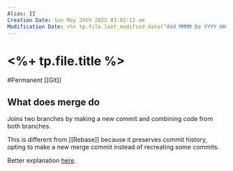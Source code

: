 ```yaml
---
Alias: []
Creation Date: Sun May 29th 2022 03:02:12 am 
Modification Date: <%+ tp.file.last_modified_date("ddd MMMM Do YYYY HH:mm:ss a") %>
---
```

# <%+ tp.file.title %>
#Permanent [[Git]]

## What does merge do
Joins two branches by making a new commit and combining code from both branches.

This is different from [[Rebase]] because it preserves commit history, opting to make a new merge commit instead of recreating some commits.

Better explanation [here](https://youtu.be/Uszj_k0DGsg?t=2056).